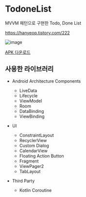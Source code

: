 # TodoneList

MVVM 패턴으로 구현한 Todo, Done List

https://hanyeop.tistory.com/222

![image](https://user-images.githubusercontent.com/50766393/127774341-6c694466-e1c9-4846-8f19-5fbf50547ea9.png)


[APK 다운로드](https://github.com/HanYeop/TodoneList/files/6878847/TodoList.zip)

## 사용한 라이브러리
* Android Architecture Components
  * LiveData
  * Lifecycle
  * ViewModel
  * Room
  * DataBinding
  * ViewBinding

* UI
  * ConstraintLayout
  * RecyclerView
  * Custom Dialog
  * CalendarView
  * Floating Action Button
  * Fragment
  * ViewPager2
  * TabLayout

* Third Party
  * Kotlin Coroutine




